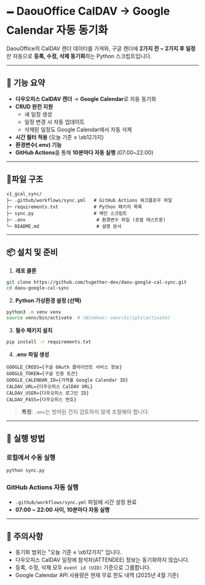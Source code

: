 # 🗕️ DaouOffice CalDAV → Google Calendar 자동 동기화

DaouOffice의 CalDAV 캔더 데이터를 가져와,  구글 캔더에 **2가지 전 ~ 2가지 후 일정**만 자동으로 **등록, 수정, 삭제 동기화**하는 Python 스크립트입니다.

---

## 🚀 기능 요약

- **다우오피스 CalDAV 캔더** → **Google Calendar**로 자동 동기화
- **CRUD 완전 지원**
  - 새 일정 생성
  - 일정 변경 시 자동 업데이트
  - 삭제된 일정도 Google Calendar에서 자동 삭제
- **시간 필터 적용** (오늘 기준 ± \xb12가지)
- **환경변수(.env) 기능**  
- **GitHub Actions**를 통해 **10분마다 자동 실행** (07:00~22:00)

---

## 📆파일 구조

```
v1_gcal_sync/
├─ .github/workflows/sync.yml   # GitHub Actions 워크플로우 파일
├─ requirements.txt             # Python 패키지 목록
├─ sync.py                      # 메인 스크립트
├─ .env                          # 환경변수 파일 (로컬 테스트용)
└─ README.md                     # 설명 문서
```

---

## 📦 설치 및 준비

1. **레포 클론**

```bash
git clone https://github.com/tugether-dev/daou-google-cal-sync.git
cd daou-google-cal-sync
```

2. **Python 가상환경 설정 (선택)**

```bash
python3 -m venv venv
source venv/bin/activate  # (Windows: venv\Scripts\activate)
```

3. **필수 패키지 설치**

```bash
pip install -r requirements.txt
```

4. **.env 파일 생성**

```plaintext
GOOGLE_CREDS={구글 OAuth 클라이언트 서비스 정보}
GOOGLE_TOKEN={구글 인증 토큰}
GOOGLE_CALENDAR_ID={가져올 Google Calendar ID}
CALDAV_URL={다우오피스 CalDAV URL}
CALDAV_USER={다우오피스 로그인 ID}
CALDAV_PASS={다우오피스 번호}
```

> **특정**: `.env`는 방어된 건지 검토하지 않게 조절해야 합니다.

---

## 🚀 실행 방법

### 로컬에서 수동 실행

```bash
python sync.py
```

### GitHub Actions 자동 실행

- `.github/workflows/sync.yml` 파일에 시간 설정 완료
- **07:00 ~ 22:00 사이, 10분마다 자동 실행**

---

## 📝 주의사항

- 동기화 범위는 "오늘 기준 ± \xb12가지" 입니다.
- 다우오피스 CalDAV 일정에 참석자(ATTENDEE) 정보는 동기화하지 않습니다.
- 등록, 수정, 삭제 모두 `event id (UID)` 기준으로 그룹합니다.
- Google Calendar API 사용량은 현재 무료 한도 내역 (2025년 4월 기준)


